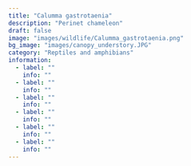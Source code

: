 ```yaml
---
title: "Calumma gastrotaenia"
description: "Perinet chameleon"
draft: false
image: "images/wildlife/Calumma_gastrotaenia.png"
bg_image: "images/canopy_understory.JPG"
category: "Reptiles and amphibians"
information:
  - label: ""
    info: ""
  - label: ""
    info: ""
  - label: ""
    info: ""
  - label: ""
    info: ""
  - label: ""
    info: ""
  - label: ""
    info: ""
---
```

